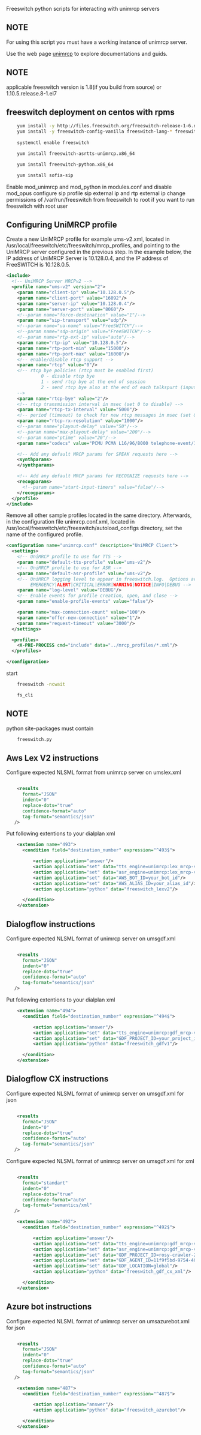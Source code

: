 Freeswitch python scripts for interacting with unimrcp servers 

## NOTE

For using this script you must  have a working instance of unimrcp server.

Use the web page  [unimrcp](http://www.unimrcp.org/) to explore documentations and guids.



## NOTE
applicable freeswitch version is 1.8(if you build from source) or 1.10.5.release.8-1.el7 

## freeswitch deployment on centos with rpms
```bash
    yum install -y http://files.freeswitch.org/freeswitch-release-1-6.noarch.rpm epel-release
    yum install -y freeswitch-config-vanilla freeswitch-lang-* freeswitch-sounds-*
    
    systemctl enable freeswitch

    yum install freeswitch-asrtts-unimrcp.x86_64

    yum install freeswitch-python.x86_64

    yum install sofia-sip

```

Enable mod_unimrcp and mod_python in modules.conf and disable mod_opus
configure sip profile  sip external ip  and rtp external ip 
change permissions of /var/run/freeswitch from freeswitch to root if you want to run freeswitch with root user



## Configuring UniMRCP profile

Create a new UniMRCP profile for example ums-v2.xml, located in /usr/local/freeswitch/etc/freeswitch/mrcp_profiles, and pointing to the UniMRCP server configured in the previous step. In the example below, the IP address of UniMRCP Server is 10.128.0.4, and the IP address of FreeSWITCH is 10.128.0.5.
```xml
<include>
  <!-- UniMRCP Server MRCPv2 -->
  <profile name="ums-v2" version="2">
    <param name="client-ip" value="10.128.0.5"/>
    <param name="client-port" value="16092"/>
    <param name="server-ip" value="10.128.0.4"/>
    <param name="server-port" value="8060"/>
    <!--param name="force-destination" value="1"/-->
    <param name="sip-transport" value="udp"/>
    <!--param name="ua-name" value="FreeSWITCH"/-->
    <!--param name="sdp-origin" value="FreeSWITCH"/-->
    <!--param name="rtp-ext-ip" value="auto"/-->
    <param name="rtp-ip" value="10.128.0.5"/>
    <param name="rtp-port-min" value="15000"/>
    <param name="rtp-port-max" value="16000"/>
    <!-- enable/disable rtcp support -->
    <param name="rtcp" value="0"/>
    <!-- rtcp bye policies (rtcp must be enabled first)
             0 - disable rtcp bye
             1 - send rtcp bye at the end of session
             2 - send rtcp bye also at the end of each talkspurt (input)
    -->
    <param name="rtcp-bye" value="2"/>
    <!-- rtcp transmission interval in msec (set 0 to disable) -->
    <param name="rtcp-tx-interval" value="5000"/>
    <!-- period (timeout) to check for new rtcp messages in msec (set 0 to disable) -->
    <param name="rtcp-rx-resolution" value="1000"/>
    <!--param name="playout-delay" value="50"/-->
    <!--param name="max-playout-delay" value="200"/-->
    <!--param name="ptime" value="20"/-->
    <param name="codecs" value="PCMU PCMA L16/96/8000 telephone-event/101/8000"/>

    <!-- Add any default MRCP params for SPEAK requests here -->
    <synthparams>
    </synthparams>

    <!-- Add any default MRCP params for RECOGNIZE requests here -->
    <recogparams>
      <!--param name="start-input-timers" value="false"/-->
    </recogparams>
  </profile>
</include>

```
Remove all other sample profiles located in the same directory.
Afterwards, in the configuration file unimrcp.conf.xml, located in /usr/local/freeswitch/etc/freeswitch/autoload_configs directory, set the name of the configured profile.

```xml
<configuration name="unimrcp.conf" description="UniMRCP Client">
  <settings>
    <!-- UniMRCP profile to use for TTS -->
    <param name="default-tts-profile" value="ums-v2"/>
    <!-- UniMRCP profile to use for ASR -->
    <param name="default-asr-profile" value="ums-v2"/>
    <!-- UniMRCP logging level to appear in freeswitch.log.  Options are:
         EMERGENCY|ALERT|CRITICAL|ERROR|WARNING|NOTICE|INFO|DEBUG -->
    <param name="log-level" value="DEBUG"/>
    <!-- Enable events for profile creation, open, and close -->
    <param name="enable-profile-events" value="false"/>

    <param name="max-connection-count" value="100"/>
    <param name="offer-new-connection" value="1"/>
    <param name="request-timeout" value="3000"/>
  </settings>

  <profiles>
    <X-PRE-PROCESS cmd="include" data="../mrcp_profiles/*.xml"/>
  </profiles>

</configuration>

```
start 
```bash
    freeswitch -ncwait

    fs_cli
```

## NOTE
python site-packages must contain 
```python
    freeswitch.py
```

## Aws Lex V2 instructions

Configure expected NLSML format from unimrcp server on umslex.xml

```xml

    <results
      format="JSON"
      indent="0"
      replace-dots="true"
      confidence-format="auto"
      tag-format="semantics/json"
   />
```
Put following extentions to your dialplan xml 
```xml
    <extension name="493">
      <condition field="destination_number" expression="^493$">

          <action application="answer"/>
          <action application="set" data="tts_engine=unimrcp:lex_mrcp-v2"/>
          <action application="set" data="asr_engine=unimrcp:lex_mrcp-v2"/>
          <action application="set" data="AWS_BOT_ID=your_bot_id"/>
          <action application="set" data="AWS_ALIAS_ID=your_alias_id"/>
          <action application="python" data="freeswitch_lexv2"/>

      </condition>
    </extension> 
```
## Dialogflow instructions
Configure expected NLSML format of unimrcp server on umsgdf.xml
```xml

    <results
      format="JSON"
      indent="0"
      replace-dots="true"
      confidence-format="auto"
      tag-format="semantics/json"
   />
```
Put following extentions to your dialplan xml 
```xml
    <extension name="494">
      <condition field="destination_number" expression="^494$">

          <action application="answer"/>
          <action application="set" data="tts_engine=unimrcp:gdf_mrcp-v2"/>
          <action application="set" data="GDF_PROJECT_ID=your_project_id"/>
          <action application="python" data="freeswitch_gdfv1"/>

      </condition>
    </extension> 
```
## Dialogflow CX  instructions
Configure expected NLSML format of unimrcp server on umsgdf.xml for json
```xml

    <results
      format="JSON"
      indent="0"
      replace-dots="true"
      confidence-format="auto"
      tag-format="semantics/json"
   />
```
Configure expected NLSML format of unimrcp server on umsgdf.xml for xml
```xml

    <results
      format="standart"
      indent="0"
      replace-dots="true"
      confidence-format="auto"
      tag-format="semantics/xml"
   />
```

```xml
    <extension name="492">
      <condition field="destination_number" expression="^492$">

          <action application="answer"/>
          <action application="set" data="tts_engine=unimrcp:gdf_mrcp-v2"/>
          <action application="set" data="asr_engine=unimrcp:gdf_mrcp-v2"/>
          <action application="set" data="GDF_PROJECT_ID=rosy-crawler-288816"/>
          <action application="set" data="GDF_AGENT_ID=11f9f5bd-9754-407d-ac0a-3a7f6023589d"/>
          <action application="set" data="GDF_LOCATION=global"/>
          <action application="python" data="freeswitch_gdf_cx_xml"/>

      </condition>
    </extension> 
```
## Azure bot instructions
Configure expected NLSML format of unimrcp server on umsazurebot.xml for json
```xml

    <results
      format="JSON"
      indent="0"
      replace-dots="true"
      confidence-format="auto"
      tag-format="semantics/json"
   />
```
```xml
    <extension name="487">
      <condition field="destination_number" expression="^487$">

          <action application="answer"/>
          <action application="python" data="freeswitch_azurebot"/>

      </condition>
    </extension> 
```